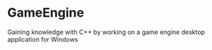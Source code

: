 # GameEngine
Gaining knowledge with C++ by working on a game engine desktop application for Windows
